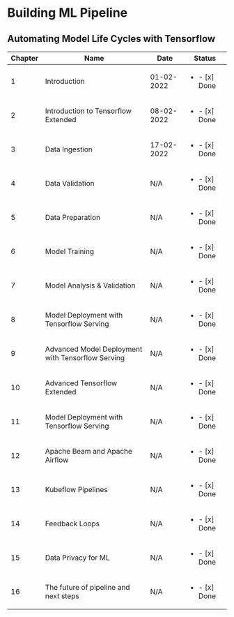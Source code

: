 # Building ML Pipeline
## Automating Model Life Cycles with Tensorflow

| Chapter | Name | Date | Status |
|----- | ----- | ----- | ----- |
| 1 | Introduction| 01-02-2022 |  <ul><li>- [x] Done </li></ul>|
| 2 | Introduction to Tensorflow Extended| 08-02-2022 |   <ul><li>- [x] Done </li></ul>|
| 3 | Data Ingestion | 17-02-2022 |  <ul><li>- [x] Done </li></ul> |
| 4 | Data Validation | N/A |  <ul><li>- [x] Done </li></ul> |
| 5 | Data Preparation | N/A |  <ul><li>- [x] Done </li></ul> |
| 6| Model Training | N/A |  <ul><li>- [x] Done </li></ul> |
| 7 | Model Analysis & Validation | N/A |  <ul><li>- [x] Done </li></ul> |
| 8 | Model Deployment with Tensorflow Serving | N/A |  <ul><li>- [x] Done </li></ul> |
| 9| Advanced Model Deployment with Tensorflow Serving | N/A |  <ul><li>- [x] Done </li></ul> |
| 10 | Advanced Tensorflow Extended | N/A |  <ul><li>- [x] Done </li></ul> |
| 11 | Model Deployment with Tensorflow Serving | N/A |  <ul><li>- [x] Done </li></ul> |
| 12 | Apache Beam and Apache Airflow | N/A |  <ul><li>- [x] Done </li></ul> |
| 13 | Kubeflow Pipelines | N/A |  <ul><li>- [x] Done </li></ul> |
| 14 | Feedback Loops | N/A |  <ul><li>- [x] Done </li></ul> |
| 15 | Data Privacy for ML | N/A |  <ul><li>- [x] Done </li></ul> |
| 16 | The future of pipeline and next steps | N/A |  <ul><li>- [x] Done </li></ul> |
